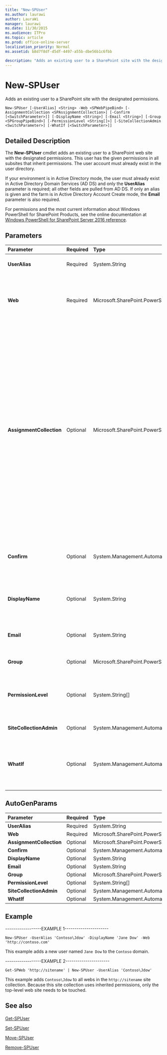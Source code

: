 ```yaml
---
title: "New-SPUser"
ms.author: laurawi
author: LauraWi
manager: laurawi
ms.date: 11/30/2015
ms.audience: ITPro
ms.topic: article
ms.prod: office-online-server
localization_priority: Normal
ms.assetid: b8d7f8df-d5df-4497-a55b-dbe56b1c6fbb

description: "Adds an existing user to a SharePoint site with the designated permissions."
---
```


# New-SPUser

Adds an existing user to a SharePoint site with the designated permissions.
  
```
New-SPUser [-UserAlias] <String> -Web <SPWebPipeBind> [-AssignmentCollection <SPAssignmentCollection>] [-Confirm [<SwitchParameter>]] [-DisplayName <String>] [-Email <String>] [-Group <SPGroupPipeBind>] [-PermissionLevel <String[]>] [-SiteCollectionAdmin <SwitchParameter>] [-WhatIf [<SwitchParameter>]]
```

## Detailed Description

The **New-SPUser** cmdlet adds an existing user to a SharePoint web site with the designated permissions. This user has the given permissions in all subsites that inherit permissions. The user account must already exist in the user directory. 
  
If your environment is in Active Directory mode, the user must already exist in Active Directory Domain Services (AD DS) and only the **UserAlias** parameter is required; all other fields are pulled from AD DS. If only an alias is given and the farm is in Active Directory Account Create mode, the **Email** parameter is also required. 
  
For permissions and the most current information about Windows PowerShell for SharePoint Products, see the online documentation at [Windows PowerShell for SharePoint Server 2016 reference](https://go.microsoft.com/fwlink/p/?LinkId=671715).
  
## Parameters

|**Parameter**|**Required**|**Type**|**Description**|
|:-----|:-----|:-----|:-----|
|**UserAlias** <br/> |Required  <br/> |System.String  <br/> |Specifies the user alias from Active Directory Domain Services (AD DS).  <br/> |
|**Web** <br/> |Required  <br/> |Microsoft.SharePoint.PowerShell.SPWebPipeBind  <br/> |Specifies the URL or GUID of the web on which to create this user.  <br/> The type must be a valid URL, in the form http://server_name, or a GUID, in the form 1234-5678-9876-0987.  <br/> |
|**AssignmentCollection** <br/> |Optional  <br/> |Microsoft.SharePoint.PowerShell.SPAssignmentCollection  <br/> |Manages objects for the purpose of proper disposal. Use of objects, such as **SPWeb** or **SPSite**, can use large amounts of memory and use of these objects in Windows PowerShell scripts requires proper memory management. Using the **SPAssignment** object, you can assign objects to a variable and dispose of the objects after they are needed to free up memory. When **SPWeb**, **SPSite**, or **SPSiteAdministration** objects are used, the objects are automatically disposed of if an assignment collection or the **Global** parameter is not used.  <br/> > [!NOTE]> When the **Global** parameter is used, all objects are contained in the global store. If objects are not immediately used, or disposed of by using the **Stop-SPAssignment** command, an out-of-memory scenario can occur.           |
|**Confirm** <br/> |Optional  <br/> |System.Management.Automation.SwitchParameter  <br/> |Prompts you for confirmation before executing the command. For more information, type the following command: **get-help about_commonparameters** <br/> |
|**DisplayName** <br/> |Optional  <br/> |System.String  <br/> |Specifies a string that contains the display name of the user.  <br/> The type must be a valid user name; for example, Joe.  <br/> |
|**Email** <br/> |Optional  <br/> |System.String  <br/> |Specifies the email address of the new user.  <br/> The type must be a valid email address, in the form someone@contoso.com.  <br/> |
|**Group** <br/> |Optional  <br/> |Microsoft.SharePoint.PowerShell.SPGroupPipeBind  <br/> |Specifies the user group to which the new user belongs.  <br/> |
|**PermissionLevel** <br/> |Optional  <br/> |System.String[]  <br/> |Adds a user to a permission level.  <br/> The type must be a valid permission level for the web application; for example, **Full Control**, **Read**, **Contribute**, or **All**.  <br/> |
|**SiteCollectionAdmin** <br/> |Optional  <br/> |System.Management.Automation.SwitchParameter  <br/> |Specifies whether to add the user as an administrator to the site collection.  <br/> |
|**WhatIf** <br/> |Optional  <br/> |System.Management.Automation.SwitchParameter  <br/> |Displays a message that describes the effect of the command instead of executing the command. For more information, type the following command: **get-help about_commonparameters** <br/> |
   
## AutoGenParams

|**Parameter**|**Required**|**Type**|**Description**|
|:-----|:-----|:-----|:-----|
|**UserAlias** <br/> |Required  <br/> |System.String  <br/> ||
|**Web** <br/> |Required  <br/> |Microsoft.SharePoint.PowerShell.SPWebPipeBind  <br/> ||
|**AssignmentCollection** <br/> |Optional  <br/> |Microsoft.SharePoint.PowerShell.SPAssignmentCollection  <br/> ||
|**Confirm** <br/> |Optional  <br/> |System.Management.Automation.SwitchParameter  <br/> ||
|**DisplayName** <br/> |Optional  <br/> |System.String  <br/> ||
|**Email** <br/> |Optional  <br/> |System.String  <br/> ||
|**Group** <br/> |Optional  <br/> |Microsoft.SharePoint.PowerShell.SPGroupPipeBind  <br/> ||
|**PermissionLevel** <br/> |Optional  <br/> |System.String[]  <br/> ||
|**SiteCollectionAdmin** <br/> |Optional  <br/> |System.Management.Automation.SwitchParameter  <br/> ||
|**WhatIf** <br/> |Optional  <br/> |System.Management.Automation.SwitchParameter  <br/> ||
   
## Example

------------------EXAMPLE 1----------------------
  
```
New-SPUser -UserAlias 'Contoso\Jdow' -DisplayName 'Jane Dow' -Web 'http://contoso.com'
```

This example adds a new user named  `Jane Dow` to the  `Contoso` domain. 
  
------------------EXAMPLE 2----------------------
  
```
Get-SPWeb 'http://sitename' | New-SPUser -UserAlias 'Contoso\Jdow'
```

This example adds  `Contoso\Jdow` to all webs in the  `http://sitename` site collection. Because this site collection uses inherited permissions, only the top-level web site needs to be touched. 
  
## See also

#### 

[Get-SPUser](get-spuser.md)
  
[Set-SPUser](set-spuser.md)
  
[Move-SPUser](move-spuser.md)
  
[Remove-SPUser](remove-spuser.md)


